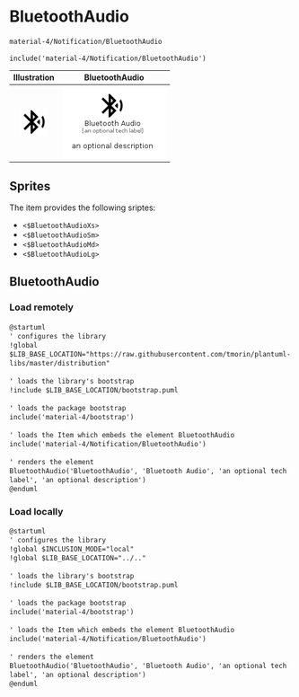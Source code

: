 # BluetoothAudio


```text
material-4/Notification/BluetoothAudio
```

```text
include('material-4/Notification/BluetoothAudio')
```



| Illustration | BluetoothAudio |
| :---: | :---: |
| ![illustration for Illustration](../../material-4/Notification/BluetoothAudio.png) | ![illustration for BluetoothAudio](../../material-4/Notification/BluetoothAudio.Local.png) |



## Sprites
The item provides the following sriptes:

- `<$BluetoothAudioXs>`
- `<$BluetoothAudioSm>`
- `<$BluetoothAudioMd>`
- `<$BluetoothAudioLg>`





## BluetoothAudio

### Load remotely
```plantuml
@startuml
' configures the library
!global $LIB_BASE_LOCATION="https://raw.githubusercontent.com/tmorin/plantuml-libs/master/distribution"

' loads the library's bootstrap
!include $LIB_BASE_LOCATION/bootstrap.puml

' loads the package bootstrap
include('material-4/bootstrap')

' loads the Item which embeds the element BluetoothAudio
include('material-4/Notification/BluetoothAudio')

' renders the element
BluetoothAudio('BluetoothAudio', 'Bluetooth Audio', 'an optional tech label', 'an optional description')
@enduml
```

### Load locally
```plantuml
@startuml
' configures the library
!global $INCLUSION_MODE="local"
!global $LIB_BASE_LOCATION="../.."

' loads the library's bootstrap
!include $LIB_BASE_LOCATION/bootstrap.puml

' loads the package bootstrap
include('material-4/bootstrap')

' loads the Item which embeds the element BluetoothAudio
include('material-4/Notification/BluetoothAudio')

' renders the element
BluetoothAudio('BluetoothAudio', 'Bluetooth Audio', 'an optional tech label', 'an optional description')
@enduml
```

